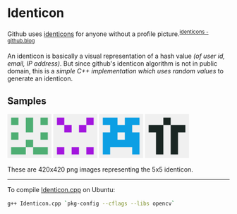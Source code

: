 # Identicon

Github uses [identicons](https://en.wikipedia.org/wiki/Identicon) for anyone without a profile picture.<sup><a href="https://github.blog/2013-08-14-identicons/">identicons - github.blog</a></sup>

An identicon is basically a visual representation of a hash value _(of user id, email, IP address)_. But since github's identicon algorithm is not in public domain, this is a _simple C++ implementation which uses random values_ to generate an identicon.

## Samples

<img src="samples/sample_1.png" height="100" /> <img src="samples/sample_2.png" height="100" /> <img src="samples/sample_3.png" height="100" /> <img src="samples/sample_4.png" height="100" />

These are 420x420 png images representing the 5x5 identicon.

----

To compile [Identicon.cpp](Identicon.cpp) on Ubuntu:

```bash
g++ Identicon.cpp `pkg-config --cflags --libs opencv`
```
